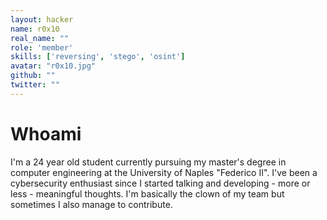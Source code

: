 ```yaml
---
layout: hacker
name: r0x10
real_name: ""
role: 'member'
skills: ['reversing', 'stego', 'osint']
avatar: "r0x10.jpg"
github: ""
twitter: ""
---
```


# Whoami

I'm a 24 year old student currently pursuing my master's degree in computer engineering at the University of Naples "Federico II". I've been a cybersecurity enthusiast since I started talking and developing - more or less - meaningful thoughts. I'm basically the clown of my team but sometimes I also manage to contribute. 

